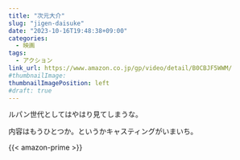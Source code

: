```yaml
---
title: "次元大介"
slug: "jigen-daisuke"
date: "2023-10-16T19:48:38+09:00"
categories:
  - 映画
tags:
  - アクション
link_url: https://www.amazon.co.jp/gp/video/detail/B0CBJF5WWM/
#thumbnailImage:
thumbnailImagePosition: left
#draft: true
---
```

ルパン世代としてはやはり見てしまうな。
<!--more-->
内容はもうひとつか。というかキャスティングがいまいち。

{{< amazon-prime >}}
